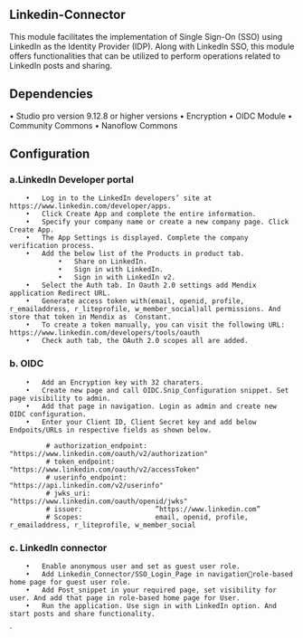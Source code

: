 ## Linkedin-Connector
This module facilitates the implementation of Single Sign-On (SSO) using LinkedIn as the Identity Provider (IDP). Along with LinkedIn SSO, this module offers functionalities that can be utilized to perform operations related to LinkedIn posts and sharing.
## Dependencies
   •	Studio pro version 9.12.8 or higher versions
   •	Encryption
   •	OIDC Module
   •	Community Commons
   •	Nanoflow Commons
## Configuration
  ### a.LinkedIn Developer portal 
        •	Log in to the LinkedIn developers’ site at https://www.linkedin.com/developer/apps.
        •	Click Create App and complete the entire information.
        •	Specify your company name or create a new company page. Click Create App.
        •	The App Settings is displayed. Complete the company verification process.
        •	Add the below list of the Products in product tab.
                •	Share on LinkedIn.
                •	Sign in with LinkedIn.
                •	Sign in with LinkedIn v2.
        •	Select the Auth tab. In Oauth 2.0 settings add Mendix application Redirect URL.
        •	Generate access token with(email, openid, profile, r_emailaddress, r_liteprofile, w_member_social)all permissions. And store that token in Mendix as  Constant.
        •   To create a token manually, you can visit the following URL: https://www.linkedin.com/developers/tools/oauth
        •	Check auth tab, the OAuth 2.0 scopes all are added.
  ### b.	OIDC 

        •	Add an Encryption key with 32 charaters. 
        •	Create new page and call OIDC.Snip_Configuration snippet. Set page visibility to admin.
        •	Add that page in navigation. Login as admin and create new OIDC configuration.
        •	Enter your Client ID, Client Secret key and add below Endpoits/URLs in respective fields as shown below.
  
             # authorization_endpoint:  "https://www.linkedin.com/oauth/v2/authorization"
             # token_endpoint:          "https://www.linkedin.com/oauth/v2/accessToken"
             # userinfo_endpoint:       "https://api.linkedin.com/v2/userinfo"
             # jwks_uri:                "https://www.linkedin.com/oauth/openid/jwks" 
             # issuer:                  ”https://www.linkedin.com”
             # Scopes:                  email, openid, profile, r_emailaddress, r_liteprofile, w_member_social
   ### c.	LinkedIn connector 
        •	Enable anonymous user and set as guest user role.
        •	Add Linkedin_Connector/SSO_Login_Page in navigationrole-based home page for guest user role.
        •	Add Post_snippet in your required page, set visibility for user. And add that page in role-based home page for User.
        •	Run the application. Use sign in with LinkedIn option. And start posts and share functionality.
  `
                


        
